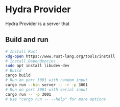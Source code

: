 # Hydra Provider

Hydra Provider is a server that 

## Build and run

```bash
# Install Rust
xdg-open https://www.rust-lang.org/tools/install
# Install Dependencies
sudo apt install libudev-dev
# Build
cargo build
# Run on port 3001 with random input
cargo run --bin server -- -r -p 3001
# Run on port 3001 with serial input
cargo run -- -p 3001
# Use "cargo run -- --help" for more options
```
